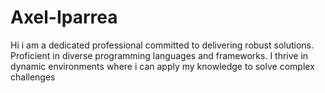 # Axel-Iparrea
Hi i am a dedicated professional committed to delivering robust solutions. Proficient in diverse programming languages and frameworks. I thrive in dynamic environments where i can apply my knowledge to solve complex challenges
